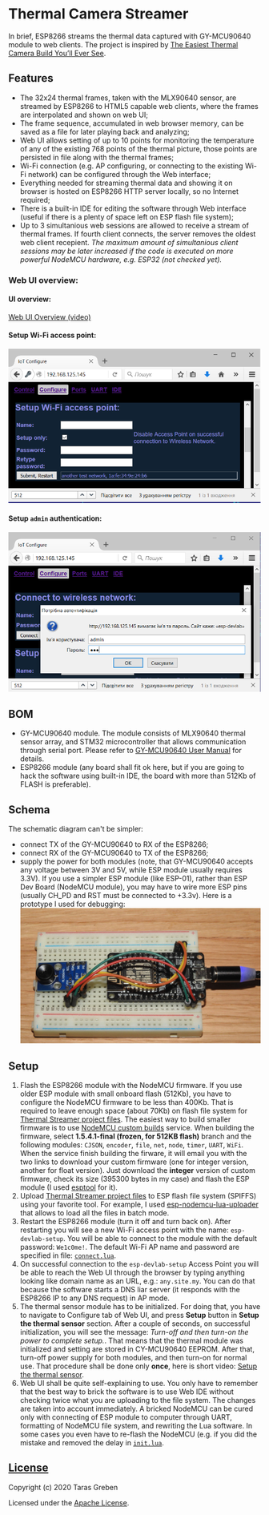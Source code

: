 # Thermal Camera Streamer
In brief, ESP8266 streams the thermal data captured with GY-MCU90640 module to web clients.
The project is inspired by [The Easiest Thermal Camera Build You’ll Ever See](https://hackaday.com/2019/03/01/the-easiest-thermal-camera-build-youll-ever-see/).

## Features
* The 32x24 thermal frames, taken with the MLX90640 sensor, are streamed by ESP8266 to HTML5 capable web clients, where the frames are interpolated and shown on web UI;
* The frame sequence, accumulated in web browser memory, can be saved as a file for later playing back and analyzing;
* Web UI allows setting of up to 10 points for monitoring the temperature of any of the existing 768 points of the thermal picture, those points are persisted in file along with the thermal frames;
* Wi-Fi connection (e.g. AP configuring, or connecting to the existing Wi-Fi network) can be configured through the Web interface;
* Everything needed for streaming thermal data and showing it on browser is hosted on ESP8266 HTTP server locally, so no Internet required;
* There is a built-in IDE for editing the software through Web interface (useful if there is a plenty of space left on ESP flash file system);
* Up to 3 simultanious web sessions are allowed to receive a stream of thermal frames. If fourth client connects, the server removes the oldest web client recepient. *The maximum amount of simultanious client sessions may be later increased if the code is executed on more powerful NodeMCU hardware, e.g. ESP32 (not checked yet).*

### Web UI overview:

#### UI overview:
[Web UI Overview (video)](https://youtu.be/NmfaSpEZDmY)

#### Setup Wi-Fi access point:
[![Setup Wi-Fi access point (animation)](https://github.com/dev-lab/blob/blob/master/iot-power-strip/generic-switch-web-ui-config-wifi-ap-pic.png)](https://github.com/dev-lab/blob/blob/master/iot-power-strip/generic-switch-web-ui-config-wifi-ap.gif)

#### Setup `admin` authentication:
[![Setup admin authentication (animation)](https://github.com/dev-lab/blob/blob/master/iot-power-strip/generic-switch-web-ui-config-admin-auth-pic.png)](https://github.com/dev-lab/blob/blob/master/iot-power-strip/generic-switch-web-ui-config-admin-auth.gif)

## BOM
* GY-MCU90640 module. The module consists of MLX90640 thermal sensor array, and STM32 microcontroller that allows communication through serial port. Please refer to [GY-MCU90640 User Manual](https://github.com/vvkuryshev/GY-MCU90640-RPI-Python/blob/master/GY_MCU9064%20user%20manual%20v1.pdf) for details.
* ESP8266 module (any board shall fit ok here, but if you are going to hack the software using built-in IDE, the board with more than 512Kb of FLASH is preferable).

## Schema
The schematic diagram can't be simpler:
* connect TX of the GY-MCU90640 to RX of the ESP8266;
* connect RX of the GY-MCU90640 to TX of the ESP8266;
* supply the power for both modules (note, that GY-MCU90640 accepts any voltage between 3V and 5V, while ESP module usually requires 3.3V).
If you use a simpler ESP module (like ESP-01), rather than ESP Dev Board (NodeMCU module), you may have to wire more ESP pins (usually CH_PD and RST must be connected to +3.3v).
Here is a prototype I used for debugging:
![GY-MCU90640 connected with the ESP8266 NodeMCU module](./images/esp8266-mlx90640-prototype-s.jpg)


## Setup

1. Flash the ESP8266 module with the NodeMCU firmware. If you use older ESP module with small onboard flash (512Kb), you have to configure the NodeMCU firmware to be less than 400Kb. That is required to leave enough space (about 70Kb) on flash file system for [Thermal Streamer project files](./src). The easiest way to build smaller firmware is to use [NodeMCU custom builds](http://nodemcu-build.com/) service. When building the firmware, select **1.5.4.1-final (frozen, for 512KB flash)** branch and the following modules: `CJSON`, `encoder`, `file`, `net`, `node`, `timer`, `UART`, `WiFi`. When the service finish building the firware, it will email you with the two links to download your custom firmware (one for integer version, another for float version). Just download the **integer** version of custom firmware, check its size (395300 bytes in my case) and flash the ESP module (I used [esptool](https://github.com/espressif/esptool) for it).
2. Upload [Thermal Streamer project files](./src) to ESP flash file system (SPIFFS) using your favorite tool. For example, I used [esp-nodemcu-lua-uploader](https://github.com/dev-lab/esp-nodemcu-lua-uploader) that allows to load all the files in batch mode.
3. Restart the ESP8266 module (turn it off and turn back on). After restarting you will see a new Wi-Fi access point with the name: `esp-devlab-setup`. You will be able to connect to the module with the default password: `We1c0me!`. The default Wi-Fi AP name and password are specified in file: [`connect.lua`](./src/connect.lua).
4. On successful connection to the `esp-devlab-setup` Access Point you will be able to reach the Web UI through the browser by typing anything looking like domain name as an URL, e.g.: `any.site.my`. You can do that because the software starts a DNS liar server (it responds with the ESP8266 IP to any DNS request) in AP mode.
5. The thermal sensor module has to be initialized. For doing that, you have to navigate to Configure tab of Web UI, and press **Setup** button in **Setup the thermal sensor** section. After a couple of seconds, on successful initialization, you will see the message: *Turn-off and then turn-on the power to complete setup.*. That means that the thermal module was initialized and setting are stored in CY-MCU90640 EEPROM. After that, turn-off power supply for both modules, and then turn-on for normal use. That procedure shall be done only **once**, here is short video: [Setup the thermal sensor](https://youtu.be/Ak7GxvKt0M8).
6. Web UI shall be quite self-explaining to use. You only have to remember that the best way to brick the software is to use Web IDE without checking twice what you are uploading to the file system. The changes are taken into account immediately. A bricked NodeMCU can be cured only with connecting of ESP module to computer through UART, formatting of NodeMCU file system, and rewriting the Lua software. In some cases you even have to re-flash the NodeMCU (e.g. if you did the mistake and removed the delay in [`init.lua`](./src/init.lua).

## [License](./LICENSE)
Copyright (c) 2020 Taras Greben 

Licensed under the [Apache License](./LICENSE).
